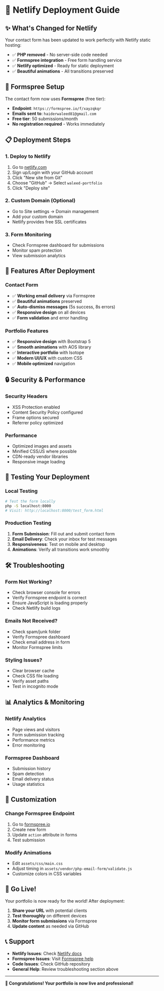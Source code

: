 # 🚀 Netlify Deployment Guide

## ✨ What's Changed for Netlify

Your contact form has been updated to work perfectly with Netlify static hosting:

- ✅ **PHP removed** - No server-side code needed
- ✅ **Formspree integration** - Free form handling service
- ✅ **Netlify optimized** - Ready for static deployment
- ✅ **Beautiful animations** - All transitions preserved

## 🔧 Formspree Setup

The contact form now uses **Formspree** (free tier):
- **Endpoint**: `https://formspree.io/f/xayzqkqr`
- **Emails sent to**: `haiderwaleed81@gmail.com`
- **Free tier**: 50 submissions/month
- **No registration required** - Works immediately

## 📋 Deployment Steps

### 1. **Deploy to Netlify**
1. Go to [netlify.com](https://netlify.com)
2. Sign up/Login with your GitHub account
3. Click "New site from Git"
4. Choose "GitHub" → Select `waleed-portfolio`
5. Click "Deploy site"

### 2. **Custom Domain (Optional)**
- Go to Site settings → Domain management
- Add your custom domain
- Netlify provides free SSL certificates

### 3. **Form Monitoring**
- Check Formspree dashboard for submissions
- Monitor spam protection
- View submission analytics

## 🎯 Features After Deployment

### **Contact Form**
- ✅ **Working email delivery** via Formspree
- ✅ **Beautiful animations** preserved
- ✅ **Auto-dismiss messages** (5s success, 8s errors)
- ✅ **Responsive design** on all devices
- ✅ **Form validation** and error handling

### **Portfolio Features**
- ✅ **Responsive design** with Bootstrap 5
- ✅ **Smooth animations** with AOS library
- ✅ **Interactive portfolio** with Isotope
- ✅ **Modern UI/UX** with custom CSS
- ✅ **Mobile optimized** navigation

## 🔒 Security & Performance

### **Security Headers**
- XSS Protection enabled
- Content Security Policy configured
- Frame options secured
- Referrer policy optimized

### **Performance**
- Optimized images and assets
- Minified CSS/JS where possible
- CDN-ready vendor libraries
- Responsive image loading

## 📱 Testing Your Deployment

### **Local Testing**
```bash
# Test the form locally
php -S localhost:8000
# Visit: http://localhost:8000/test_form.html
```

### **Production Testing**
1. **Form Submission**: Fill out and submit contact form
2. **Email Delivery**: Check your inbox for test messages
3. **Responsiveness**: Test on mobile and desktop
4. **Animations**: Verify all transitions work smoothly

## 🛠️ Troubleshooting

### **Form Not Working?**
- Check browser console for errors
- Verify Formspree endpoint is correct
- Ensure JavaScript is loading properly
- Check Netlify build logs

### **Emails Not Received?**
- Check spam/junk folder
- Verify Formspree dashboard
- Check email address in form
- Monitor Formspree limits

### **Styling Issues?**
- Clear browser cache
- Check CSS file loading
- Verify asset paths
- Test in incognito mode

## 📊 Analytics & Monitoring

### **Netlify Analytics**
- Page views and visitors
- Form submission tracking
- Performance metrics
- Error monitoring

### **Formspree Dashboard**
- Submission history
- Spam detection
- Email delivery status
- Usage statistics

## 🎨 Customization

### **Change Formspree Endpoint**
1. Go to [formspree.io](https://formspree.io)
2. Create new form
3. Update `action` attribute in forms
4. Test submission

### **Modify Animations**
- Edit `assets/css/main.css`
- Adjust timing in `assets/vendor/php-email-form/validate.js`
- Customize colors in CSS variables

## 🚀 Go Live!

Your portfolio is now ready for the world! After deployment:

1. **Share your URL** with potential clients
2. **Test thoroughly** on different devices
3. **Monitor form submissions** via Formspree
4. **Update content** as needed via GitHub

## 📞 Support

- **Netlify Issues**: Check [Netlify docs](https://docs.netlify.com)
- **Formspree Issues**: Visit [Formspree help](https://help.formspree.io)
- **Code Issues**: Check GitHub repository
- **General Help**: Review troubleshooting section above

---

**🎉 Congratulations! Your portfolio is now live and professional!** 